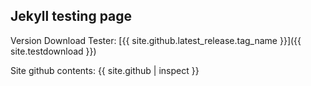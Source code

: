 ﻿---
---

## Jekyll testing page

Version Download Tester:
[{{ site.github.latest_release.tag_name }}]({{ site.testdownload }})

Site github contents:
{{ site.github | inspect }}